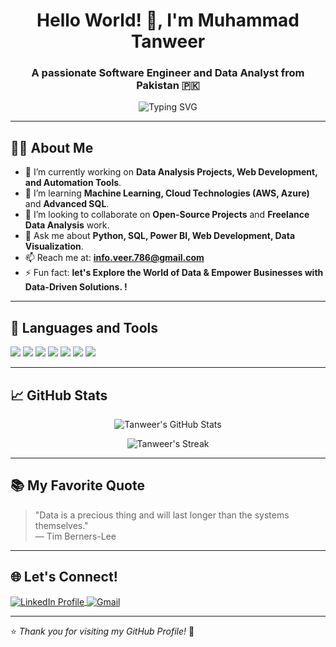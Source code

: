 <h1 align="center">Hello World! 👋, I'm Muhammad Tanweer</h1>
<h3 align="center">A passionate Software Engineer and Data Analyst from Pakistan 🇵🇰</h3>

<p align="center">
  <img src="https://readme-typing-svg.herokuapp.com?font=Fira+Code&size=25&pause=1000&center=true&width=435&lines=Software+Engineer;Data+Analyst;Problem+Solver;Tech+Enthusiast+%F0%9F%94%8E;Always+Learning+%F0%9F%93%9A" alt="Typing SVG" />
</p>

---

## 👨‍💻 About Me

- 🔭 I’m currently working on **Data Analysis Projects, Web Development, and Automation Tools**.
- 🌱 I’m learning **Machine Learning, Cloud Technologies (AWS, Azure)** and **Advanced SQL**.
- 👯 I’m looking to collaborate on **Open-Source Projects** and **Freelance Data Analysis** work.
- 💬 Ask me about **Python, SQL, Power BI, Web Development, Data Visualization**.
- 📫 Reach me at: **info.veer.786@gmail.com**
- ⚡ Fun fact: **let's Explore the World of Data & Empower Businesses with Data-Driven Solutions. !**

---

## 🚀 Languages and Tools

<p align="left">
  <img src="https://img.shields.io/badge/Python-3776AB?style=for-the-badge&logo=python&logoColor=white"/>
  <img src="https://img.shields.io/badge/SQL-003B57?style=for-the-badge&logo=postgresql&logoColor=white"/>
  <img src="https://img.shields.io/badge/PowerBI-F2C811?style=for-the-badge&logo=powerbi&logoColor=black"/>
  <img src="https://img.shields.io/badge/HTML5-E34F26?style=for-the-badge&logo=html5&logoColor=white"/>
  <img src="https://img.shields.io/badge/CSS3-1572B6?style=for-the-badge&logo=css3&logoColor=white"/>
  <img src="https://img.shields.io/badge/JavaScript-323330?style=for-the-badge&logo=javascript&logoColor=F7DF1E"/>
  <img src="https://img.shields.io/badge/Excel-217346?style=for-the-badge&logo=microsoft-excel&logoColor=white"/>
</p>

---

## 📈 GitHub Stats

<p align="center">
  <img src="https://github-readme-stats.vercel.app/api?username=Junior-Veer786&show_icons=true&theme=radical" alt="Tanweer's GitHub Stats" />
</p>

<p align="center">
  <img src="https://github-readme-streak-stats.herokuapp.com/?user=Junior-Veer786&theme=radical" alt="Tanweer's Streak" />
</p>

---

## 📚 My Favorite Quote

> "Data is a precious thing and will last longer than the systems themselves."  
> — Tim Berners-Lee

---

## 🌐 Let's Connect!

<p align="left">
  <a href="https://linkedin.com/in/muhammadtanweer786/" target="blank">
    <img align="center" src="https://img.shields.io/badge/LinkedIn-0077B5?style=for-the-badge&logo=linkedin&logoColor=white" alt="LinkedIn Profile" />
  </a>
  <a href="mailto:info.veer.786@gmail.com" target="blank">
    <img align="center" src="https://img.shields.io/badge/Gmail-D14836?style=for-the-badge&logo=gmail&logoColor=white" alt="Gmail" />
  </a>
</p>

---

⭐️ *Thank you for visiting my GitHub Profile!* 🌟

